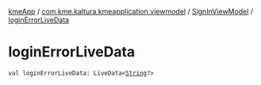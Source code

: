 [kmeApp](../../index.md) / [com.kme.kaltura.kmeapplication.viewmodel](../index.md) / [SignInViewModel](index.md) / [loginErrorLiveData](./login-error-live-data.md)

# loginErrorLiveData

`val loginErrorLiveData: LiveData<`[`String`](https://kotlinlang.org/api/latest/jvm/stdlib/kotlin/-string/index.html)`?>`